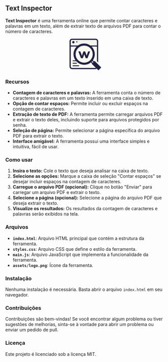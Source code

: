 ## Text Inspector

**Text Inspector** é uma ferramenta online que permite contar caracteres e palavras em um texto, além de extrair texto de arquivos PDF para contar o número de caracteres.

<p style="text-align:center;">
  <img src="./assets/logo.png" alt="ícone do app" width="100"/>
</p>

### Recursos

- **Contagem de caracteres e palavras:** A ferramenta conta o número de caracteres e palavras em um texto inserido em uma caixa de texto.
- **Opção de contar espaços:** Permite incluir ou excluir espaços na contagem de caracteres.
- **Extração de texto de PDF:** A ferramenta permite carregar arquivos PDF e extrair o texto deles, incluindo suporte para arquivos protegidos por senha.
- **Seleção de página:** Permite selecionar a página específica do arquivo PDF para extrair o texto.
- **Interface amigável:** A ferramenta possui uma interface simples e intuitiva, fácil de usar.

### Como usar

1. **Insira o texto:** Cole o texto que deseja analisar na caixa de texto.
2. **Selecione as opções:** Marque a caixa de seleção "Contar espaços" se desejar incluir espaços na contagem de caracteres.
3. **Carregue o arquivo PDF (opcional):** Clique no botão "Enviar" para carregar um arquivo PDF e extrair o texto.
4. **Selecione a página (opcional):** Selecione a página do arquivo PDF que deseja extrair o texto.
5. **Visualize os resultados:** Os resultados da contagem de caracteres e palavras serão exibidos na tela.

### Arquivos

- **`index.html`**: Arquivo HTML principal que contém a estrutura da ferramenta.
- **`styles.css`**: Arquivo CSS que define o estilo da ferramenta.
- **`main.js`**: Arquivo JavaScript que implementa a funcionalidade da ferramenta.
- **`assets/logo.png`**: Ícone da ferramenta.

### Instalação

Nenhuma instalação é necessária. Basta abrir o arquivo `index.html` em seu navegador.

### Contribuições

Contribuições são bem-vindas! Se você encontrar algum problema ou tiver sugestões de melhorias, sinta-se à vontade para abrir um problema ou enviar um pedido de pull.

### Licença

Este projeto é licenciado sob a licença MIT.

